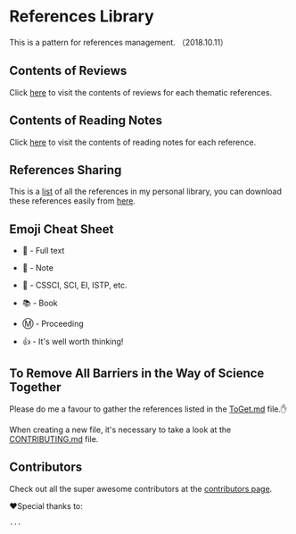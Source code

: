 # References Library
This is a pattern for references management. （2018.10.11）

## Contents of Reviews
Click [here](https://github.com/ShawnXiee/references_library/blob/master/review/contents.md) to visit the contents of reviews for each thematic references.

## Contents of Reading Notes
Click [here](https://github.com/ShawnXiee/references_library/blob/master/note/contents.md) to visit the contents of reading notes for each reference.

## References Sharing
This is a [list](https://github.com/ShawnXiee/references_library/blob/master/references/README.md) of all the references in my personal library, you can download these references easily from [here](https://github.com/ShawnXiee/references_library/tree/master/references).  

## Emoji Cheat Sheet
- :page_facing_up:   - Full text  

- :memo:  - Note  

- :triangular_flag_on_post:  - CSSCI, SCI, EI, ISTP, etc. 

- :books: - Book  

- :m: - Proceeding  

- :+1:  - It's well worth thinking! 

## To Remove All Barriers in the Way of Science Together
Please do me a favour to gather the references listed in the [ToGet.md](https://github.com/ShawnXiee/references_library/blob/master/ToGet.md) file.:hand: 

When creating a new file, it's necessary to take a look at the [CONTRIBUTING.md](https://github.com/ShawnXiee/references_library/blob/master/CONTRIBUTING.md) file.

## Contributors
Check out all the super awesome contributors at the [contributors page](https://github.com/ShawnXiee/references_library/graphs/contributors).  

:heart:Special thanks to:  

`...`
